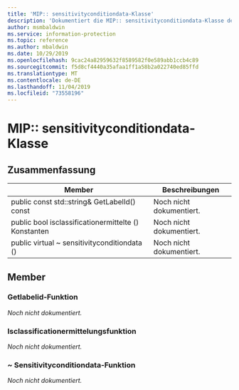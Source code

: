 ```yaml
---
title: 'MIP:: sensitivityconditiondata-Klasse'
description: 'Dokumentiert die MIP:: sensitivityconditiondata-Klasse des MIP-SDKs (Microsoft Information Protection).'
author: msmbaldwin
ms.service: information-protection
ms.topic: reference
ms.author: mbaldwin
ms.date: 10/29/2019
ms.openlocfilehash: 9cac24a82959632f8589582f0e589abb1ccb4c89
ms.sourcegitcommit: f5d8cf4440a35afaa1ff1a58b2a022740ed85ffd
ms.translationtype: MT
ms.contentlocale: de-DE
ms.lasthandoff: 11/04/2019
ms.locfileid: "73558196"
---
```

# <a name="class-mipsensitivityconditiondata"></a>MIP:: sensitivityconditiondata-Klasse 
  
## <a name="summary"></a>Zusammenfassung
 Member                        | Beschreibungen                                
--------------------------------|---------------------------------------------
public const std::string& GetLabelId() const  | Noch nicht dokumentiert.
public bool isclassificationermittelte () Konstanten  | Noch nicht dokumentiert.
public virtual ~ sensitivityconditiondata ()  | Noch nicht dokumentiert.
  
## <a name="members"></a>Member
  
### <a name="getlabelid-function"></a>Getlabelid-Funktion
_Noch nicht dokumentiert._

  
### <a name="isclassificationdiscovered-function"></a>Isclassificationermittelungsfunktion
_Noch nicht dokumentiert._

  
### <a name="sensitivityconditiondata-function"></a>~ Sensitivityconditiondata-Funktion
_Noch nicht dokumentiert._
